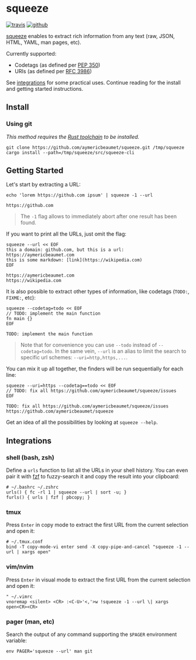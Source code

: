 # squeeze

[![travis](https://img.shields.io/travis/aymericbeaumet/squeeze?style=flat-square&logo=travis)](https://travis-ci.org/aymericbeaumet/squeeze)
[![github](https://img.shields.io/github/issues/aymericbeaumet/squeeze?style=flat-square&logo=github)](https://github.com/aymericbeaumet/squeeze/issues)

[squeeze](https://github.com/aymericbeaumet/squeeze) enables to extract rich
information from any text (raw, JSON, HTML, YAML, man pages, etc).

Currently supported:

- Codetags (as defined per [PEP 350](https://www.python.org/dev/peps/pep-0350/))
- URIs (as defined per [RFC 3986](https://tools.ietf.org/html/rfc3986/))

See [integrations](#integrations) for some practical uses. Continue reading for
the install and getting started instructions.

## Install

### Using git

_This method requires the [Rust
toolchain](https://www.rust-lang.org/tools/install) to be installed._

```shell
git clone https://github.com/aymericbeaumet/squeeze.git /tmp/squeeze
cargo install --path=/tmp/squeeze/src/squeeze-cli
```

## Getting Started

Let's start by extracting a URL:

```shell
echo 'lorem https://github.com ipsum' | squeeze -1 --url
```

```
https://github.com
```

> The `-1` flag allows to immediately abort after one result has been found.

If you want to print all the URLs, just omit the flag:

```shell
squeeze --url << EOF
this a domain: github.com, but this is a url: https://aymericbeaumet.com
this is some markdown: [link](https://wikipedia.com)
EOF
```

```
https://aymericbeaumet.com
https://wikipedia.com
```

It is also possible to extract other types of information, like codetags
(`TODO:`, `FIXME:`, etc):

```shell
squeeze --codetag=todo << EOF
// TODO: implement the main function
fn main {}
EOF
```

```
TODO: implement the main function
```

> Note that for convenience you can use `--todo` instead of `--codetag=todo`. In
the same vein, `--url` is an alias to limit the search to specific url schemes:
`--uri=http,https,...`.

You can mix it up all together, the finders will be run sequentially for each
line:

```shell
squeeze --uri=https --codetag==todo << EOF
// TODO: fix all https://github.com/aymericbeaumet/squeeze/issues
EOF
```

```
TODO: fix all https://github.com/aymericbeaumet/squeeze/issues
https://github.com/aymericbeaumet/squeeze
```

Get an idea of all the possibilities by looking at `squeeze --help`.

## Integrations

### shell (bash, zsh)

Define a `urls` function to list all the URLs in your shell history. You can
even pair it with [fzf](https://github.com/junegunn/fzf) to fuzzy-search it and
copy the result into your clipboard:

```shell
# ~/.bashrc ~/.zshrc
urls() { fc -rl 1 | squeeze --url | sort -u; }
furls() { urls | fzf | pbcopy; }
```

### tmux

Press `Enter` in copy mode to extract the first URL from the current selection
and open it:

```tmux
# ~/.tmux.conf
bind -T copy-mode-vi enter send -X copy-pipe-and-cancel "squeeze -1 --url | xargs open"
```

### vim/nvim

Press `Enter` in visual mode to extract the first URL from the current
selection and open it:

```vim
" ~/.vimrc
vnoremap <silent> <CR> :<C-U>'<,'>w !squeeze -1 --url \| xargs open<CR><CR>
```

### pager (man, etc)

Search the output of any command supporting the `$PAGER` environment variable:

```shell
env PAGER='squeeze --url' man git
```
